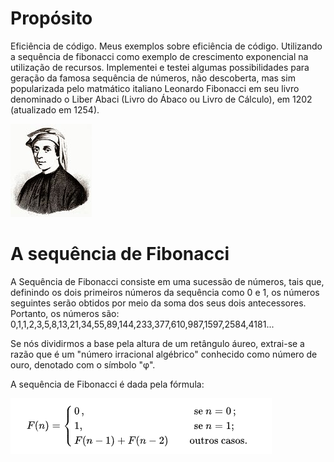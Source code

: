 # Propósito
Eficiência de código. Meus exemplos sobre eficiência de código. Utilizando a sequência de fibonacci como exemplo de crescimento exponencial na utilização de recursos. Implementei e testei algumas possibilidades para geração da famosa sequência de números, não descoberta, mas sim popularizada pelo matmático italiano Leonardo Fibonacci em seu livro denominado o Liber Abaci (Livro do Ábaco ou Livro de Cálculo), em 1202 (atualizado em 1254).

<img src="pic-fibonacci.jpg">

# A sequência de Fibonacci

A Sequência de Fibonacci consiste em uma sucessão de números, tais que, definindo os dois primeiros números da sequência como 0 e 1, os números seguintes serão obtidos por meio da soma dos seus dois antecessores. Portanto, os números são: 0,1,1,2,3,5,8,13,21,34,55,89,144,233,377,610,987,1597,2584,4181...

Se nós dividirmos a base pela altura de um retângulo áureo, extrai-se a razão que é um "número irracional algébrico" conhecido como número de ouro, denotado com o símbolo "φ".

A sequência de Fibonacci é dada pela fórmula:


<img src="formula.png">


